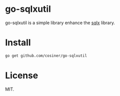 # go-sqlxutil

go-sqlxutil is a simple library enhance the [sqlx](https://github.com/jmoiron/sqlx) library.

# Install
```sh
go get github.com/cosiner/go-sqlxutil
```

# License 
MIT.